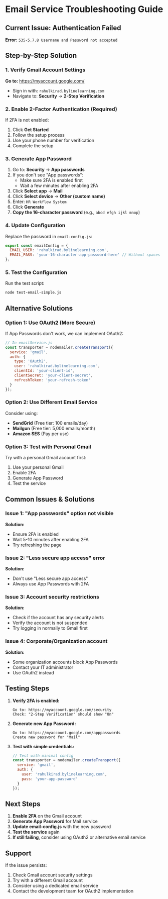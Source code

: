 # Email Service Troubleshooting Guide

## Current Issue: Authentication Failed

**Error:** `535-5.7.8 Username and Password not accepted`

## Step-by-Step Solution

### 1. Verify Gmail Account Settings

**Go to:** https://myaccount.google.com/
- Sign in with: `rahulkirad.bylinelearning.com`
- Navigate to: **Security** → **2-Step Verification**

### 2. Enable 2-Factor Authentication (Required)

If 2FA is not enabled:
1. Click **Get Started**
2. Follow the setup process
3. Use your phone number for verification
4. Complete the setup

### 3. Generate App Password

1. Go to: **Security** → **App passwords**
2. If you don't see "App passwords":
   - Make sure 2FA is enabled first
   - Wait a few minutes after enabling 2FA
3. Click **Select app** → **Mail**
4. Click **Select device** → **Other (custom name)**
5. Enter: `HR Workflow System`
6. Click **Generate**
7. **Copy the 16-character password** (e.g., `abcd efgh ijkl mnop`)

### 4. Update Configuration

Replace the password in `email-config.js`:

```javascript
export const emailConfig = {
  EMAIL_USER: 'rahulkirad.bylinelearning.com',
  EMAIL_PASS: 'your-16-character-app-password-here' // Without spaces
};
```

### 5. Test the Configuration

Run the test script:
```bash
node test-email-simple.js
```

## Alternative Solutions

### Option 1: Use OAuth2 (More Secure)

If App Passwords don't work, we can implement OAuth2:

```javascript
// In emailService.js
const transporter = nodemailer.createTransport({
  service: 'gmail',
  auth: {
    type: 'OAuth2',
    user: 'rahulkirad.bylinelearning.com',
    clientId: 'your-client-id',
    clientSecret: 'your-client-secret',
    refreshToken: 'your-refresh-token'
  }
});
```

### Option 2: Use Different Email Service

Consider using:
- **SendGrid** (Free tier: 100 emails/day)
- **Mailgun** (Free tier: 5,000 emails/month)
- **Amazon SES** (Pay per use)

### Option 3: Test with Personal Gmail

Try with a personal Gmail account first:
1. Use your personal Gmail
2. Enable 2FA
3. Generate App Password
4. Test the service

## Common Issues & Solutions

### Issue 1: "App passwords" option not visible
**Solution:** 
- Ensure 2FA is enabled
- Wait 5-10 minutes after enabling 2FA
- Try refreshing the page

### Issue 2: "Less secure app access" error
**Solution:**
- Don't use "Less secure app access"
- Always use App Passwords with 2FA

### Issue 3: Account security restrictions
**Solution:**
- Check if the account has any security alerts
- Verify the account is not suspended
- Try logging in normally to Gmail first

### Issue 4: Corporate/Organization account
**Solution:**
- Some organization accounts block App Passwords
- Contact your IT administrator
- Use OAuth2 instead

## Testing Steps

1. **Verify 2FA is enabled:**
   ```
   Go to: https://myaccount.google.com/security
   Check: "2-Step Verification" should show "On"
   ```

2. **Generate new App Password:**
   ```
   Go to: https://myaccount.google.com/apppasswords
   Create new password for "Mail"
   ```

3. **Test with simple credentials:**
   ```javascript
   // Test with minimal config
   const transporter = nodemailer.createTransport({
     service: 'gmail',
     auth: {
       user: 'rahulkirad.bylinelearning.com',
       pass: 'your-app-password'
     }
   });
   ```

## Next Steps

1. **Enable 2FA** on the Gmail account
2. **Generate App Password** for Mail service
3. **Update email-config.js** with the new password
4. **Test the service** again
5. **If still failing**, consider using OAuth2 or alternative email service

## Support

If the issue persists:
1. Check Gmail account security settings
2. Try with a different Gmail account
3. Consider using a dedicated email service
4. Contact the development team for OAuth2 implementation
